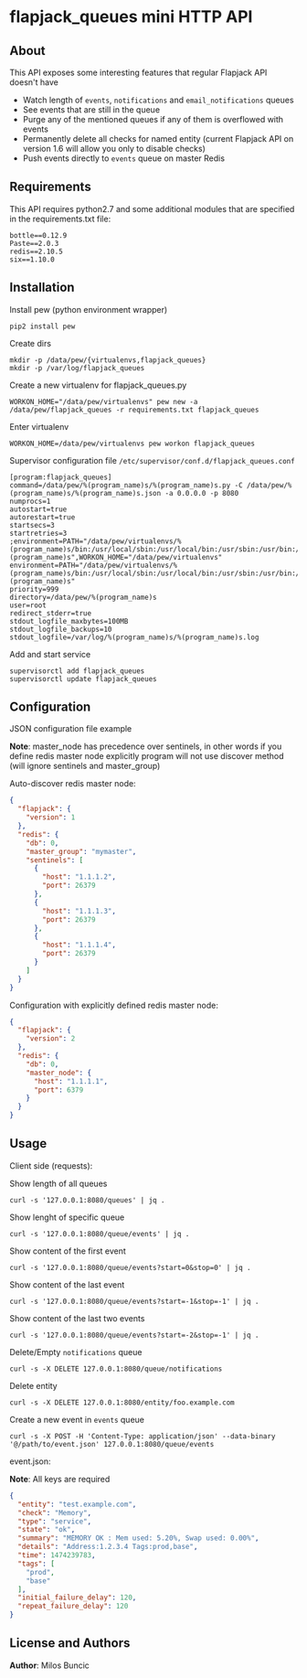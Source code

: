 flapjack_queues mini HTTP API
=============================

About
-----
This API exposes some interesting features that regular Flapjack API doesn't have
  - Watch length of `events`, `notifications` and `email_notifications` queues
  - See events that are still in the queue
  - Purge any of the mentioned queues if any of them is overflowed with events
  - Permanently delete all checks for named entity (current Flapjack API on version 1.6 will allow you only to disable checks)
  - Push events directly to `events` queue on master Redis


Requirements
------------
This API requires python2.7 and some additional modules that are specified in the requirements.txt file:

```
bottle==0.12.9
Paste==2.0.3
redis==2.10.5
six==1.10.0
```


Installation
------------
Install pew (python environment wrapper)
```
pip2 install pew
```

Create dirs
```
mkdir -p /data/pew/{virtualenvs,flapjack_queues}
mkdir -p /var/log/flapjack_queues
```

Create a new virtualenv for flapjack_queues.py
```
WORKON_HOME="/data/pew/virtualenvs" pew new -a /data/pew/flapjack_queues -r requirements.txt flapjack_queues
```

Enter virtualenv
```
WORKON_HOME=/data/pew/virtualenvs pew workon flapjack_queues
```


Supervisor configuration file `/etc/supervisor/conf.d/flapjack_queues.conf`
```
[program:flapjack_queues]
command=/data/pew/%(program_name)s/%(program_name)s.py -C /data/pew/%(program_name)s/%(program_name)s.json -a 0.0.0.0 -p 8080
numprocs=1
autostart=true
autorestart=true
startsecs=3
startretries=3
;environment=PATH="/data/pew/virtualenvs/%(program_name)s/bin:/usr/local/sbin:/usr/local/bin:/usr/sbin:/usr/bin:/sbin:/bin",HOME="/data/pew/%(program_name)s",WORKON_HOME="/data/pew/virtualenvs"
environment=PATH="/data/pew/virtualenvs/%(program_name)s/bin:/usr/local/sbin:/usr/local/bin:/usr/sbin:/usr/bin:/sbin:/bin",HOME="/data/pew/%(program_name)s"
priority=999
directory=/data/pew/%(program_name)s
user=root
redirect_stderr=true
stdout_logfile_maxbytes=100MB
stdout_logfile_backups=10
stdout_logfile=/var/log/%(program_name)s/%(program_name)s.log
```

Add and start service
```
supervisorctl add flapjack_queues
supervisorctl update flapjack_queues
```

Configuration
-------------
JSON configuration file example

**Note**: master_node has precedence over sentinels, in other words
      if you define redis master node explicitly program will not use discover method (will ignore sentinels and master_group)

Auto-discover redis master node:
```json
{
  "flapjack": {
    "version": 1
  },
  "redis": {
    "db": 0,
    "master_group": "mymaster",
    "sentinels": [
      {
        "host": "1.1.1.2",
        "port": 26379
      },
      {
        "host": "1.1.1.3",
        "port": 26379
      },
      {
        "host": "1.1.1.4",
        "port": 26379
      }
    ]
  }
}
```

Configuration with explicitly defined redis master node:
```json
{
  "flapjack": {
    "version": 2
  },
  "redis": {
    "db": 0,
    "master_node": {
      "host": "1.1.1.1",
      "port": 6379
    }
  }
}
```


Usage
-----
Client side (requests):

Show length of all queues
```
curl -s '127.0.0.1:8080/queues' | jq .
```

Show lenght of specific queue
```
curl -s '127.0.0.1:8080/queue/events' | jq .
```

Show content of the first event
```
curl -s '127.0.0.1:8080/queue/events?start=0&stop=0' | jq .
```

Show content of the last event
```
curl -s '127.0.0.1:8080/queue/events?start=-1&stop=-1' | jq .
```

Show content of the last two events
```
curl -s '127.0.0.1:8080/queue/events?start=-2&stop=-1' | jq .
```

Delete/Empty `notifications` queue
```
curl -s -X DELETE 127.0.0.1:8080/queue/notifications
```

Delete entity
```
curl -s -X DELETE 127.0.0.1:8080/entity/foo.example.com
```

Create a new event in `events` queue
```
curl -s -X POST -H 'Content-Type: application/json' --data-binary '@/path/to/event.json' 127.0.0.1:8080/queue/events
```

event.json:

**Note**: All keys are required
```json
{
  "entity": "test.example.com",
  "check": "Memory",
  "type": "service",
  "state": "ok",
  "summary": "MEMORY OK : Mem used: 5.20%, Swap used: 0.00%",
  "details": "Address:1.2.3.4 Tags:prod,base",
  "time": 1474239783,
  "tags": [
    "prod",
    "base"
  ],
  "initial_failure_delay": 120,
  "repeat_failure_delay": 120
}
```

License and Authors
-------------------
**Author**: Milos Buncic
